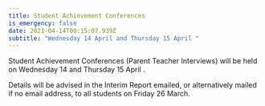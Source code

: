 ```yaml
---
title: Student Achievement Conferences
is_emergency: false
date: 2021-04-14T00:15:07.939Z
subtitle: "Wednesday 14 April and Thursday 15 April "
---
```

Student Achievement Conferences (Parent Teacher Interviews) will be held on Wednesday 14 and Thursday 15 April .

Details will be advised in the Interim Report emailed, or alternatively mailed if no email address, to all students on Friday 26 March.